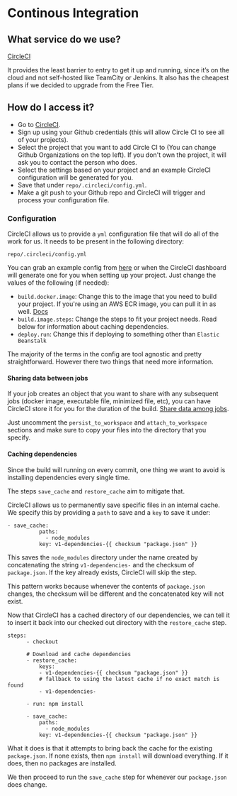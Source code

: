 # Continous Integration

## What service do we use?

[CircleCI](http://circleci.com)

It provides the least barrier to entry to get it up and running, since it’s on the cloud and not self-hosted like TeamCity or Jenkins. It also has the cheapest plans if we decided to upgrade from the Free Tier.

## How do I access it?

- Go to [CircleCI](http://circleci.com).
- Sign up using your Github credentials (this will allow Circle CI to see all of your projects).
- Select the project that you want to add Circle CI to (You can change Github Organizations on the top left). If you don't own the project, it will ask you to contact the person who does.
- Select the settings based on your project and an example CircleCI configuration will be generated for you.
- Save that under `repo/.circleci/config.yml`.
- Make a git push to your Github repo and CircleCI will trigger and process your configuration file.

### Configuration

CircleCI allows us to provide a `yml` configuration file that will do all of the work for us. It needs to be present in the following directory:

`repo/.circleci/config.yml`

You can grab an example config from [here](circle_ci_config.yml) or when the CircleCI dashboard will generate one for you when setting up your project. Just change the values of the following (if needed):

- `build.docker.image`: Change this to the image that you need to build your project. If you're using an AWS ECR image, you can pull it in as well. [Docs](https://circleci.com/blog/aws-ecr-auth-support/)
- `build.image.steps`: Change the steps to fit your project needs. Read below for information about caching dependencies.
- `deploy.run`: Change this if deploying to something other than `Elastic Beanstalk`

The majority of the terms in the config are tool agnostic and pretty straightforward. However there two things that need more information.

#### Sharing data between jobs

If your job creates an object that you want to share with any subsequent jobs (docker image, executable file, minimized file, etc), you can have CircleCI store it for you for the duration of the build.
[Share data among jobs](https://circleci.com/docs/2.0/workflows#using-workspaces-to-share-data-among-jobs).

Just uncomment the `persist_to_workspace` and `attach_to_workspace` sections and make sure to copy your files into the directory that you specify.

#### Caching dependencies

Since the build will running on every commit, one thing we want to avoid is installing dependencies every single time.

The steps `save_cache` and `restore_cache` aim to mitigate that.

CircleCI allows us to permanently save specific files in an internal cache. We specify this by providing a `path` to save and a `key` to save it under:

```
- save_cache:
          paths:
            - node_modules
          key: v1-dependencies-{{ checksum "package.json" }}
```

This saves the `node_modules` directory under the name created by concatenating the string `v1-dependencies-` and the checksum of `package.json`. If the key already exists, CircleCI will skip the step.

This pattern works because whenever the contents of `package.json` changes, the checksum will be different and the concatenated key will not exist.

Now that CircleCI has a cached directory of our dependencies, we can tell it to insert it back into our checked out directory with the `restore_cache` step.

```
steps:
      - checkout

      # Download and cache dependencies
      - restore_cache:
          keys:
          - v1-dependencies-{{ checksum "package.json" }}
          # fallback to using the latest cache if no exact match is found
          - v1-dependencies-

      - run: npm install

      - save_cache:
          paths:
            - node_modules
          key: v1-dependencies-{{ checksum "package.json" }}

```

What it does is that it attempts to bring back the cache for the existing `package.json`. If none exists, then `npm install` will download everything. If it does, then no packages are installed.

We then proceed to run the `save_cache` step for whenever our `package.json` does change.
